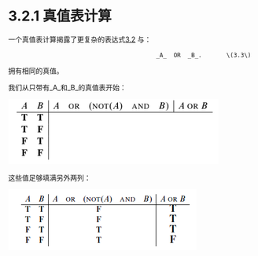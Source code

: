 # 3.2.1 真值表计算

一个真值表计算揭露了更复杂的表达式[3.2](https://finit-xu.gitbook.io/msc20180606/i-proofs/3-logical-formulas/3.2-propositional-logic-in-computer-programs)  与：

                                              _A_  OR  _B_.       \(3.3\)

拥有相同的真值。

我们从只带有_A_和_B_的真值表开始：

![&#x622A;&#x56FE;](../../../.gitbook/assets/image%20%2810%29.png)

这些值足够填满另外两列：

![&#x622A;&#x56FE;](../../../.gitbook/assets/image%20%2812%29.png)

